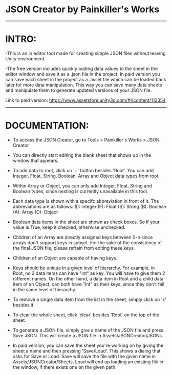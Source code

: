 # JSON Creator by Painkiller's Works
****************************************************************************************************************************************

# INTRO:

-This is an in editor tool made for creating simple JSON files without leaving Unity environment.

-The free version includes quickly adding data values to the sheet in the editor window and save it as a .json file in the project.
In paid version you can save each sheet in the project as a .asset file which can be loaded back later for more data manipulation.
This way you can save many data sheets and manipulate them to generate updated versions of your JSON file.

Link to paid version: https://www.assetstore.unity3d.com/#!/content/112354

****************************************************************************************************************************************

# DOCUMENTATION:

- To access the JSON Creator, go to Tools > Painkiller's Works > JSON Creator

- You can directly start editing the blank sheet that shows up in the window that appears.

- To add data to root, click on '+' button besides 'Root'. You can add Integer, Float, String, Boolean, Array and Object data types from root.

- Within Array or Object, you can only add Integer, Float, String and Boolean types, since nesting is currently unavailable in this tool.

- Each data type is shown with a specifc abbreviation in front of it. The abbreviations are as follows:
	(I): Integer
	(F): Float
	(S): String
	(B): Boolean
	(A): Array
	(O): Object



- Boolean data items in the sheet are shown as check boxes. So if your value is True, keep it checked, otherwise unchecked.

- Children of an Array are directly assigned keys between 0-n since arrays don't support keys in subset. 
  For the sake of the consistency of the final JSON file, please refrain from editing these keys.

- Children of an Object are capable of having keys.

- Keys should be unique in a given level of hierarchy.
  For example, in Root, no 2 data items can have "Int" as key. You will have to give them 2 different names.
  On the other hand, a data item in Root and a child data item of an Object, can both have "Int" as their keys, since they don't fall in the same level of hierarchy.

- To remove a single data item from the list in the sheet, simply click on 'x' besides it.

- To clear the whole sheet, click 'clear' besides 'Root' on the top of the sheet.

- To generate a JSON file, simply give a name of the JSON file and press Save JSON. This will create a JSON file in Assets/JSONCreator/JSONs.

- In paid version, you can save the sheet you're working on by giving the sheet a name and then pressing 'Save/Load'.
  This shows a dialog that asks for Save or Load. Save will save the file with the given name in Assets/JSONCreator/Sheets.
  Load will end up loading an existing file in the window, if there exists one on the given path.

